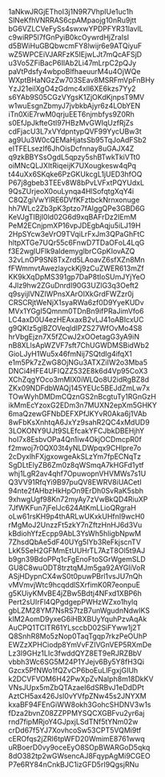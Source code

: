 1aNkwJRGjEThoI3j1N9R7VhpIUe1uc1h
SlNeKfhVNRRAS6cpAMpaojg10nRu9jtt
bG6VZLCVeFySs4swxwYPDPFYR31lavlL
c9wiRP5l7fGnPyiB0kcOywrdHjZraIsI
d5BWiHuGBQbwcmFY8lwijr6e9ATQiyuF
wZ5WPCEiVJARFzK5IEjwLJt7mQcAFSjD
u3Vo5ZFiBacP6IlAb2Li47mLrpC2pQJy
paVtPdsfy4wbpoBlfhaeuurM4u4OjWQe
WXptBHaNGzZw703SEav8MSRFmVpFnBHy
YzJ21eilXgO4zGdmc4xll6XE6kzs7Yy2
s6YAb9S05CGzVYgsK1ZjOKdKjnpsT9MV
w1wuEsgnZbmyJ7jvbkbAjyr6z4LObYEN
iTn0XiE7rwM0qrjuEET6njmbfys9Z0Rh
s0EfJpJkfteGtI97HBzMvGWIqUzfRjZs
cdFjacU3L7xVYdpntypQVF99YycUBw3t
ag9Uu3W0cQEMaHjatsSb95TqJoAdFSb2
eITFELsezIf6JhOisDcfnnay8uGAJX4Z
q9zkBBYSsOgdL5qpzy5shBTwkTkiVTt0
oiMNcQLJXItRiqeijK7UXougkesw4qPq
t44uXx6SKqke6PzGKUkcgL1jUED3hfOQ
P67j8gbeb3TEEv8W8bPvLVFxtPQYUdxL
9QsZUrjeoX0ouLynqa4HlSofqtgXqY4i
C8QZgiVwYlRE6DVfKFztbckNrnxonuge
hh7WLc2Zb3pK3ptzo7fAlggQPe3GBD6G
KeVJgTIBjI0ld02G6d9xqBAFrDz2IEmM
PeM2ECnjpmXP16vpJDEgbAqju5iLJ19H
2HpSYcw3eVrO9TVqiLrFxJm3QPaGhFtC
hltpXTGe7UQr55c6FnwD7TDaOFoL4LqG
f3E2wglUFlk9aIdemyglbrCGpKIovAZQ
32vLnOP9SN8TxZrd5LAoavZ6sfXZn8Mn
fFWmmvtAwezlayckKj9zCuZWER613mZf
KK9kXqDpMS391gp7DaP8tIoSUmJYjYeO
4Jlz9hw2ZGuDnrdI90G3UZlG3q3Oeft2
q9syijlVNZIWPnsXArOIXkGrdFWZzr0j
CRSCRjtWeNjX1syaRWa6zf0D9YyeKUDv
MVx1YGgI5Qmnm0TDnBn9ifPRaJimVfo6
LC4axD0U4ezHEAxaxB2vLJ41oABIcxUC
g9QKIz5glBZOVeqldIPZS27WfOvMo4S8
hrVbgEjzn7X5fZCwJ2xOOetagG3yA9iN
nB8XLlsApWZVF7sft7ChUGWDMSBidWb2
GioLJyH1Wu5x46fmNij7SQtdIg4ifqX1
e1m5Pk7zZwG8OjNGu3ATXZiIW2o3Mba5
DNCi4HFE4UFIQZZ532E8k6d4Vp95CoX3
XChZqgYOco3mMIX0iWLQo8U2idRgBZ8d
ZKx09NDFdbWAQj145YEUc5BEJdZmLw7x
TOwWyhDMDmCQznGS2nBcgtuTy1RGnGzH
ikMmEcYzoxG2EDm3n7MUXN2epXm5GHKY
6maQzewGFNbDEFXPfJKYvR0Aka6j1VAb
8wFbKsXnhtqA6JxYz9sahR2QC4xMdUD9
3LOKONY9UJt9SLEfcakYFCJbkDBEHjhY
hoI7x8EsbvOPa4Qn1iw4OkjOCDmcpR0f
f2mwoj7r0QX03t4yNLDWpqx9CHlpre7o
2cDyxlhFXjgxowgeAkSLzYm7fpECNqTz
SgDLtElyZB6Zm0z8qWSmqA7kHGFd1ytf
whj1LgR2av4qhf7OpuwopnVHVMWs7s1U
Q3VV91RfqYi9B97puQV8EWRV8iUACetI
94nte2fAHbzHkHpOn9ErDh0SvRaK5sbh
9xhwgUgf98Kn72myAy7zVwBkQD4RiuXP
7JfWKFun7jFelJc624AtKmLLioQRgraH
oLw61rsKH9p4thARLwUKxkUHfnI9wcH0
rMgMoJ2UnzzFt5zkY7nZftzHnHJ6d3Vu
kBdiohYfzEcpp9AbL3YsWh5hligbNpwM
7ZhsdQbAe5dF40UYg5IYb3ReFkjscnTV
LkK5SeH2GFMmEtUUHrTL7AzT8Ol5t9AJ
b9gn39BdoPPq1cFgEnoFtoSGrWgemSLD
GU8C8wuODT8trztqMJm5ga92AYGliVoR
ASjHDypnCX4wS0t0puwPBrl1vsJU7nQh
vMVmvjWtc9hcqddlSXrfimK0R7eonpuE
g5KUiyKMvBE4jZBw5Bdtj4NFxd1XBP6h
Pert2sUIrFl4QPgdgepPWHzWZxo1hylq
gbLZM28YM7NsRS7tzB7unWgudnNdwIKS
kIM2AomD9yxeG6iHBXBUyYquhPzvAqAk
AuCPQ1TCITR61YLsccbD02SiFYww1j2T
Q8SnhR8Mo5zNop0TaqTgqp7rkzPeOUhP
EWZzXPHCiodp8YmVvFZIVGnVEP5RXmDe
Lz3I9GHz1LIc3fwddQYZ8ET9eRJRZBbV
vbbh3Wc6SG5M24P1YJejv6By5Y8fH3Qi
Gzcx5PfNWo1fQZvCP6boEuLlFgxjGIUh
k2DCVFVOM6H42PwXpZvNaIph8m18DkKV
VNsJUpx5mZbQTAzaeI6dSRBvJ1eDdDPt
AztCH5ax426JsI0vYVfpZNw45s2JNYXM
kxaBF94FEnGiWW8okh3GohcSHDNV3w1s
fDza2bvnZ08ZZPPMYSQCXGBFvu2yr6aj
rnd7fipMRjoY4GJpxjLSdTNf5tYNm02w
crDd67f5YJ7XovhcoSw53CPT5VQMi9tf
cEROfqs2jZRl6tpWFD20WmimE8761wwq
uRBoerD0vy9oceEyO8SOpBWARGoD5qkq
8dO382tp2wGWsencAJ8FqypAgMi9CGEO
P7e6RY84nCnkBJC1izGFD5rI9QgsjRNu
